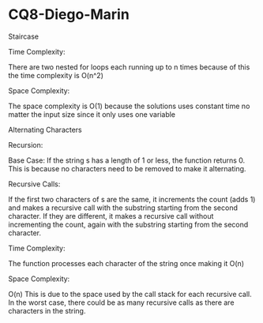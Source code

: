 # CQ8-Diego-Marin

Staircase

Time Complexity:

There are two nested for loops each running up to n times because of this the time complexity is O(n^2)

Space Complexity:

The space complexity is O(1) because the solutions uses constant time no matter the input size since it only uses one variable


Alternating Characters

Recursion:

Base Case: If the string s has a length of 1 or less, the function returns 0. This is because no characters need to be removed to make it alternating.

Recursive Calls:

If the first two characters of s are the same, it increments the count (adds 1) and makes a recursive call with the substring starting from the second character.
If they are different, it makes a recursive call without incrementing the count, again with the substring starting from the second character.


Time Complexity:

The function processes each character of the string once making it O(n)

Space Complexity:

O(n) This is due to the space used by the call stack for each recursive call. In the worst case, there could be as many recursive calls as there are characters in the string.
